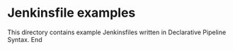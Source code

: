 # Jenkinsfile examples

This directory contains example Jenkinsfiles written in Declarative Pipeline Syntax. 
End 